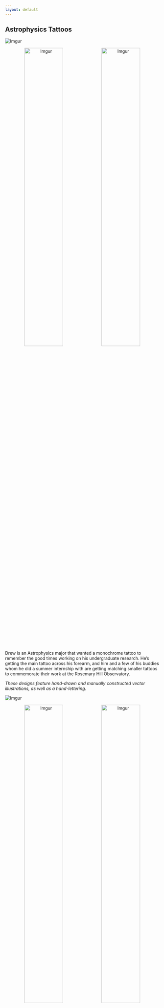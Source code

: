 ```yaml
---
layout: default
---
```


## Astrophysics Tattoos

![Imgur](https://i.imgur.com/FtehwB1.png)

<p align="center" style="overflow: auto; margin-bottom: 20px;">
 <img src="https://i.imgur.com/VJ2VN8o.png" alt="Imgur" style="width: 50%; float: left">
 <img src="https://i.imgur.com/xG5SH1k.png" alt="Imgur" style="width: 50%; float: right">
</p>

Drew is an Astrophysics major that wanted a monochrome tattoo to remember the good times working on his undergraduate research. He’s getting the main tattoo across his forearm, and him and a few of his buddies whom he did a summer internship with are getting matching smaller tattoos to commemorate their work at the Rosemary Hill Observatory.

_These designs feature hand-drawn and manually constructed vector illustrations, as well as a hand-lettering._

![Imgur](https://i.imgur.com/fSdz8J2.png)

<p align="center" style="overflow: auto; margin-bottom: 30px;">
 <img src="https://i.imgur.com/kuNQnok.jpg" alt="Imgur" style="width: 50%; float: left">
 <img src="https://i.imgur.com/Avhwv0v.jpg" alt="Imgur" style="width: 50%; float: right">
</p>

![Imgur](https://i.imgur.com/3N5ohRq.png)

Answering the call to address the lack of art-making spaces in Gainesville, "Palette Riot" is a fictional guerilla architectural firm that advocates for the creation of shared art spaces and galleries for local multidisciplinary artists. This project was a collaborative effort with [Katelynn Meggison](https://katelynnmeg25.wixstudio.com/katelynnmeggison).

_The Palette Riot title logo features an original hand-lettered font._

* * *

## Analyzing Stellar Modeling using TESS Asteroseismology: 134,901 Red Giant Ages -- Conference Poster

![Imgur](https://i.imgur.com/ldExHzN.png)

In another collaboration with Artemis Theodoridis, we put together a new poster summarizing her findings in a currently ongoing study. It was selected as a potential finalist for the [245th AAS Meeting's](https://aas.org/meetings/aas245) Chambliss Poster Competition.

* * *

[back](/.)

